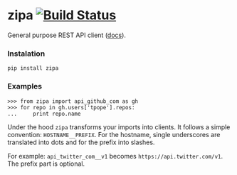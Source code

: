 zipa [![Build Status](https://travis-ci.org/vtemian/zipa.svg?branch=master)](https://travis-ci.org/vtemian/zipa)
====
General purpose REST API client ([docs](http://zipa.readthedocs.org/en/latest/)).

### Instalation
``` pip install zipa ```

### Examples

```
>>> from zipa import api_github_com as gh
>>> for repo in gh.users['tpope'].repos:
...     print repo.name

```

Under the hood `zipa` transforms your imports into clients. It follows a simple
convention: `HOSTNAME__PREFIX`. For the hostname, single underscores are
translated into dots and for the prefix into slashes.

For example: `api_twitter_com__v1` becomes `https://api.twitter.com/v1`. The
prefix part is optional.
